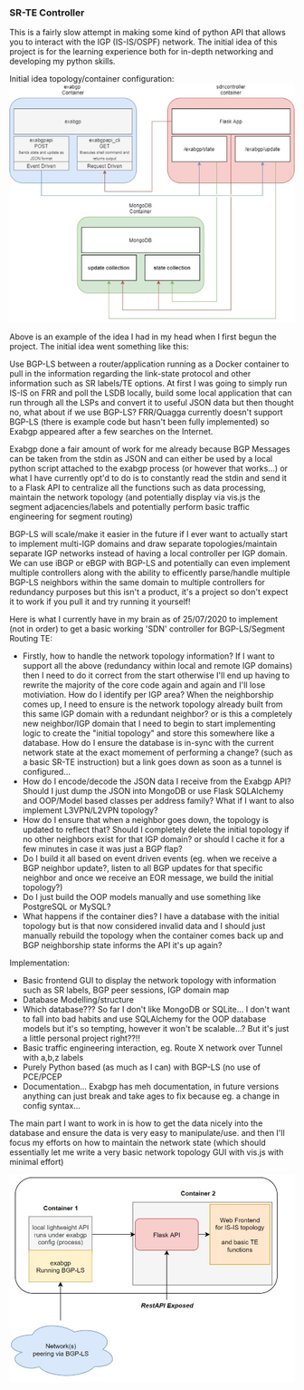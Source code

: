 ### SR-TE Controller

This is a fairly slow attempt in making some kind of python API that allows you to interact with the IGP (IS-IS/OSPF) network. The initial idea of this project is for the learning experience both for in-depth networking and developing my python skills.

Initial idea topology/container configuration:
![exabgp and API Example](/img/exabgp-sdn-controller-example.JPG)

Above is an example of the idea I had in my head when I first begun the project. The initial idea went something like this:

Use BGP-LS between a router/application running as a Docker container to pull in the information regarding the link-state protocol and other information such as SR labels/TE options. At first I was going to simply run IS-IS on FRR and poll the LSDB locally, build some local application that can run through all the LSPs and convert it to useful JSON data but then thought no, what about if we use BGP-LS? FRR/Quagga currently doesn't support BGP-LS (there is example code but hasn't been fully implemented) so Exabgp appeared after a few searches on the Internet.

Exabgp done a fair amount of work for me already because BGP Messages can be taken from the stdin as JSON and can either be used by a local python script attached to the exabgp process (or however that works...) or what I have currently opt'd to do is to constantly read the stdin and send it to a Flask API to centralize all the functions such as data processing, maintain the network topology (and potentially display via vis.js the segment adjacencies/labels and potentially perform basic traffic engineering for segment routing)

BGP-LS will scale/make it easier in the future if I ever want to actually start to implement multi-IGP domains and draw separate topologies/maintain separate IGP networks instead of having a local controller per IGP domain. We can use iBGP or eBGP with BGP-LS and potentially can even implement multiple controllers along with the ability to efficently parse/handle multiple BGP-LS neighbors within the same domain to multiple controllers for redundancy purposes but this isn't a product, it's a project so don't expect it to work if you pull it and try running it yourself!

Here is what I currently have in my brain as of 25/07/2020 to implement (not in order) to get a basic working 'SDN' controller for BGP-LS/Segment Routing TE:
- Firstly, how to handle the network topology information? If I want to support all the above (redundancy within local and remote IGP domains) then I need to do it correct from the start otherwise I'll end up having to rewrite the majority of the core code again and again and I'll lose motiviation. How do I identify per IGP area? When the neighborship comes up, I need to ensure is the network topology already built from this same IGP domain with a redundant neighbor? or is this a completely new neighbor/IGP domain that I need to begin to start implementing logic to create the "initial topology" and store this somewhere like a database. How do I ensure the database is in-sync with the current network state at the exact momement of performing a change? (such as a basic SR-TE instruction) but a link goes down as soon as a tunnel is configured...
- How do I encode/decode the JSON data I receive from the Exabgp API? Should I just dump the JSON into MongoDB or use Flask SQLAlchemy and OOP/Model based classes per address family? What if I want to also implement L3VPN/L2VPN topology?
- How do I ensure that when a neighbor goes down, the  topology is updated to reflect that? Should I completely delete the initial topology if no other neighbors exist for that IGP domain? or should I cache it for a few minutes in case it was just a BGP flap?
- Do I build it all based on event driven events (eg. when we receive a BGP neighbor update?, listen to all BGP updates for that specific neighbor and once we receive an EOR message, we build the initial topology?)
- Do I just build the OOP models manually and use something like PostgreSQL or MySQL?
- What happens if the container dies? I have a database with the initial topology but is that now considered invalid data and I should just manually rebuild the topology when the container comes back up and BGP neighborship state informs the API it's up again?

Implementation:
- Basic frontend GUI to display the network topology with information such as SR labels, BGP peer sessions, IGP domain map
- Database Modelling/structure
- Which database??? So far I don't like MongoDB or SQLite... I don't want to fall into bad habits and use SQLAlchemy for the OOP database models but it's so tempting, however it won't be scalable...? But it's just a little personal project right??!!
- Basic traffic engineering interaction, eg. Route X network over Tunnel with a,b,z labels
- Purely Python based (as much as I can) with BGP-LS (no use of PCE/PCEP
- Documentation... Exabgp has meh documentation, in future versions anything can just break and take ages to fix because eg. a change in config syntax...

The main part I want to work in is how to get the data nicely into the database and ensure the data is very easy to manipulate/use. and then I'll focus my efforts on how to maintain the network state (which should essentially let me write a very basic network topology GUI with vis.js with minimal effort)

![IS-IS SDN Controller Example](/img/isis-sdn-controller-example.JPG)

